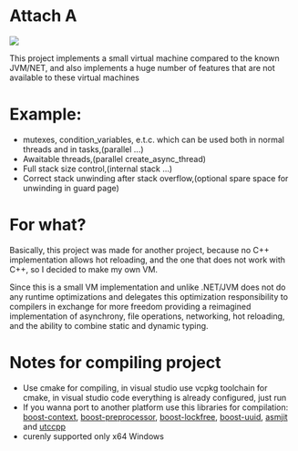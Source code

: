 # Attach A

![](https://tokei.rs/b1/github/GParcade/AttachA?category=code&type=Cpp,Assembly)

This project implements a small virtual machine compared to the known JVM/NET, and also implements a huge number of features that are not available to these virtual machines


# Example:
- mutexes, condition_variables, e.t.c. which can be used both in normal threads and in tasks,(parallel ...)
- Awaitable threads,(parallel create_async_thread)
- Full stack size control,(internal stack ...)
- Correct stack unwinding after stack overflow,(optional spare space for unwinding in guard page)


# For what?
Basically, this project was made for another project, because no C++ implementation allows hot reloading, and the one that does not work with C++, so I decided to make my own VM.

Since this is a small VM implementation and unlike .NET/JVM does not do any runtime optimizations and delegates this optimization responsibility to compilers in exchange for more freedom providing a reimagined implementation of asynchrony, file operations, networking, hot reloading, and the ability to combine static and dynamic typing.

# Notes for compiling project
- Use cmake for compiling, in visual studio use vcpkg toolchain for cmake, in visual studio code everything is already configured, just run
- If you wanna port to another platform use this libraries for compilation: [boost-context](https://www.boost.org), [boost-preprocessor](https://www.boost.org), [boost-lockfree](https://www.boost.org), [boost-uuid](https://www.boost.org), [asmjit](https://github.com/asmjit/asmjit) and [utccpp](https://github.com/nemtrif/utfcpp)
- curenly supported only x64 Windows
